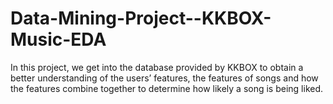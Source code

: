 # Data-Mining-Project--KKBOX-Music-EDA
In this project, we get into the database provided by KKBOX to obtain a better understanding of the users’
features, the features of songs and how the features combine together to determine
how likely a song is being liked.
